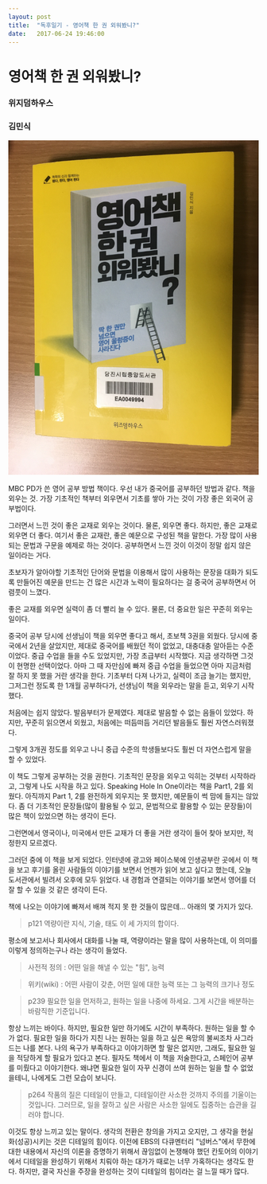 ```yaml
---
layout: post
title:  "독후일기 - 영어책 한 권 외워봤니?"
date:   2017-06-24 19:46:00
---
```


# 영어책 한 권 외워봤니?

### 위지덤하우스

### 김민식

![book image](/images/20170624-1.jpg)

MBC PD가 쓴 영어 공부 방법 책이다. 우선 내가 중국어를 공부하던 방법과 같다. 책을 외우는 것. 가장 기초적인 책부터 외우면서 기초를 쌓아 가는 것이 가장 좋은 외국어 공부법이다.

그러면서 느낀 것이 좋은 교재로 외우는 것이다. 물론, 외우면 좋다. 하지만, 좋은 교재로 외우면 더 좋다. 여기서 좋은 교재란, 좋은 예문으로 구성된 책을 말한다. 가장 많이 사용되는 문법과 구문을 예제로 하는 것이다. 공부하면서 느낀 것이 이것이 정말 쉽지 않은 일이라는 거다.

초보자가 알아야할 기초적인 단어와 문법을 이용해서 많이 사용하는 문장을 대화가 되도록 만들어진 예문을 만드는 건 많은 시간과 노력이 필요하다는 걸 중국어 공부하면서 어렴풋이 느꼈다.

좋은 교재를 외우면 실력이 좀 더 빨리 늘 수 있다. 물론, 더 중요한 일은 꾸준히 외우는 일이다.

중국어 공부 당시에 선생님이 책을 외우면 좋다고 해서, 초보책 3권을 외웠다. 당시에 중국에서 2년을 살았지만, 제대로 중국어를 배웠던 적이 없었고, 대충대충 알아듣는 수준이었다. 중급 수업을 들을 수도 있었지만, 가장 초급부터 시작했다. 지금 생각하면 그것이 현명한 선택이었다.
아마 그 때 자만심에 빠져 중급 수업을 들었으면 아마 지금처럼 잘 하지 못 했을 거란 생각을 한다. 기초부터 다져 나가고, 실력이 조금 늘기는 했지만, 그저그런 정도록 한 1개월 공부하다가, 선생님이 책을 외우라는 말을 듣고, 외우기 시작했다.

처음에는 쉽지 않았다. 발음부터가 문제였다. 제대로 발음할 수 없는 음들이 있었다. 하지만, 꾸준히 읽으면서 외웠고, 처음에는 떠듬떠듬 거리던 발음들도 훨씬 자연스러워졌다.

그렇게 3개권 정도를 외우고 나니 중급 수준의 학생들보다도 훨씬 더 자연스럽게 말을 할 수 있었다.

이 책도 그렇게 공부하는 것을 권한다. 기초적인 문장을 외우고 익히는 것부터 시작하라고, 그렇게 나도 시작을 하고 있다. Speaking Hole In One이라는 책을 Part1, 2를 외웠다. 아직까지 Part 1, 2를 완전하게 외우지는 못 했지만, 예문들이 썩 맘에 들지는 않았다. 좀 더 기초적인 문장들(많이 활용될 수 있고, 문법적으로 활용할 수 있는 문장들)이 많은 책이 있었으면 하는 생각이 든다.

그런면에서 영국이나, 미국에서 만든 교재가 더 좋을 거란 생각이 들어 찾아 보지만, 적정한지 모르겠다.

그러던 중에 이 책을 보게 되었다. 인터넷에 광고와 페이스북에 인생공부란 곳에서 이 책을 보고 후기를 올린 사람들의 이야기를 보면서 언젠가 읽어 보고 싶다고 했는데, 오늘 도서관에서 빌려서 오후에 모두 읽었다. 내 경험과 연결되는 이야기를 보면서 영어를 더 잘 할 수 있을 것 같은 생각이 든다.

책에 나오는 이야기에 빠져서 배껴 적지 못 한 것들이 많은데... 아래의 몇 가지가 있다.

> p121
> 역량이란 지식, 기술, 태도 이 세 가지의 합이다.



  평소에 보고서나 회사에서 대화를 나눌 때, 역량이라는 말을 많이 사용하는데, 이 의미를 이렇게 정의하는구나 라는 생각이 들었다.

> 사전적 정의 : 어떤 일을 해낼 수 있는 "힘", 능력


> 위키(wiki) : 어떤 사람이 갖춘, 어떤 일에 대한 능력 또는 그 능력의 크기나 정도

> p239
> 필요한 일을 먼저하고, 원하는 일을 나중에 하세요. 그게 시간을 배분하는 바람직한 기준입니다.


  항상 느끼는 바이다. 하지만, 필요한 일만 하기에도 시간이 부족하다. 원하는 일을 할 수가 없다. 필요한 일을 하다가 지친 나는 원하는 일을 하고 싶은 욕망의 불씨조차 사그라드는 나를 본다. 나의 욕구가 부족하다고 이야기하면 할 말은 없지만, 그래도, 필요한 일을 적당하게 할 필요가 있다고 본다. 필자도 책에서 이 책을 저술한다고, 스페인어 공부를 미뤘다고 이야기한다. 왜냐면 필요한 일이 자꾸 신경이 쓰여 원하는 일을 할 수 없었을테니, 나에게도 그런 모습이 보니다.

> p264
> 작품의 질은 디테일이 만들고, 디테일이란 사소한 것까지 주의를 기울이는 것입니다. 그러므로, 일을 잘하고 싶은 사람은 사소한 일에도 집중하는 습관을 길러야 합니다.

  이것도 항상 느끼고 있는 말이다. 생각의 전환은 창의을 가지고 오지만, 그 생각을 현실화(성공)시키는 것은 디테일의 힘이다. 이전에 EBS의 다큐멘터리 "넘버스"에서 무한에 대한 내용에서 자신의 이론을 증명하기 위해서 끊임없이 논쟁해야 했던 칸토어의 이야기에서 디테일을 완성하기 위해서 치뤄야 하는 대가가 때로는 너무 가혹하다는 생각도 한다. 하지만, 결국 자신을 주장을 완성하는 것이 디테일의 힘이라는 걸 느낄 때가 많다.

